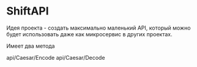 # ShiftAPI

Идея проекта - создать максимально маленький API, который можно будет использовать даже как микросервис в других проектах.

Имеет два метода 

api/Caesar/Encode
api/Caesar/Decode 
